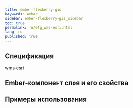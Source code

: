 ```yaml
---
title: ember-flexberry-gis
keywords: ember
sidebar: ember-flexberry-gis_sidebar
toc: true
permalink: ru/efg_wms-esri.html
lang: ru
published: true
---
```


## Спецификация

wms-esri

## Ember-компонент слоя и его свойства

## Примеры использования
